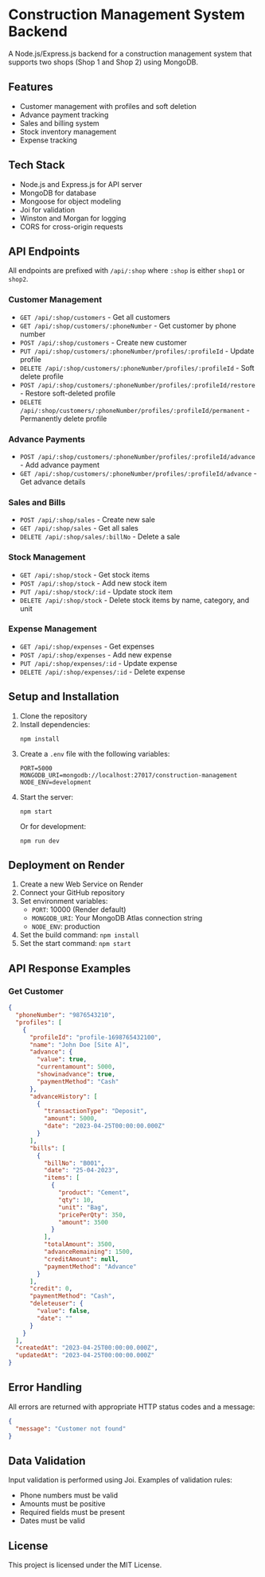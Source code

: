# Construction Management System Backend

A Node.js/Express.js backend for a construction management system that supports two shops (Shop 1 and Shop 2) using MongoDB.

## Features

- Customer management with profiles and soft deletion
- Advance payment tracking
- Sales and billing system
- Stock inventory management
- Expense tracking

## Tech Stack

- Node.js and Express.js for API server
- MongoDB for database
- Mongoose for object modeling
- Joi for validation
- Winston and Morgan for logging
- CORS for cross-origin requests

## API Endpoints

All endpoints are prefixed with `/api/:shop` where `:shop` is either `shop1` or `shop2`.

### Customer Management

- `GET /api/:shop/customers` - Get all customers
- `GET /api/:shop/customers/:phoneNumber` - Get customer by phone number
- `POST /api/:shop/customers` - Create new customer
- `PUT /api/:shop/customers/:phoneNumber/profiles/:profileId` - Update profile
- `DELETE /api/:shop/customers/:phoneNumber/profiles/:profileId` - Soft delete profile
- `POST /api/:shop/customers/:phoneNumber/profiles/:profileId/restore` - Restore soft-deleted profile
- `DELETE /api/:shop/customers/:phoneNumber/profiles/:profileId/permanent` - Permanently delete profile

### Advance Payments

- `POST /api/:shop/customers/:phoneNumber/profiles/:profileId/advance` - Add advance payment
- `GET /api/:shop/customers/:phoneNumber/profiles/:profileId/advance` - Get advance details

### Sales and Bills

- `POST /api/:shop/sales` - Create new sale
- `GET /api/:shop/sales` - Get all sales
- `DELETE /api/:shop/sales/:billNo` - Delete a sale

### Stock Management

- `GET /api/:shop/stock` - Get stock items
- `POST /api/:shop/stock` - Add new stock item
- `PUT /api/:shop/stock/:id` - Update stock item
- `DELETE /api/:shop/stock` - Delete stock items by name, category, and unit

### Expense Management

- `GET /api/:shop/expenses` - Get expenses
- `POST /api/:shop/expenses` - Add new expense
- `PUT /api/:shop/expenses/:id` - Update expense
- `DELETE /api/:shop/expenses/:id` - Delete expense

## Setup and Installation

1. Clone the repository
2. Install dependencies:
   ```
   npm install
   ```
3. Create a `.env` file with the following variables:
   ```
   PORT=5000
   MONGODB_URI=mongodb://localhost:27017/construction-management
   NODE_ENV=development
   ```
4. Start the server:
   ```
   npm start
   ```
   Or for development:
   ```
   npm run dev
   ```

## Deployment on Render

1. Create a new Web Service on Render
2. Connect your GitHub repository
3. Set environment variables:
   - `PORT`: 10000 (Render default)
   - `MONGODB_URI`: Your MongoDB Atlas connection string
   - `NODE_ENV`: production
4. Set the build command: `npm install`
5. Set the start command: `npm start`

## API Response Examples

### Get Customer

```json
{
  "phoneNumber": "9876543210",
  "profiles": [
    {
      "profileId": "profile-1698765432100",
      "name": "John Doe [Site A]",
      "advance": {
        "value": true,
        "currentamount": 5000,
        "showinadvance": true,
        "paymentMethod": "Cash"
      },
      "advanceHistory": [
        {
          "transactionType": "Deposit",
          "amount": 5000,
          "date": "2023-04-25T00:00:00.000Z"
        }
      ],
      "bills": [
        {
          "billNo": "B001",
          "date": "25-04-2023",
          "items": [
            {
              "product": "Cement",
              "qty": 10,
              "unit": "Bag",
              "pricePerQty": 350,
              "amount": 3500
            }
          ],
          "totalAmount": 3500,
          "advanceRemaining": 1500,
          "creditAmount": null,
          "paymentMethod": "Advance"
        }
      ],
      "credit": 0,
      "paymentMethod": "Cash",
      "deleteuser": {
        "value": false,
        "date": ""
      }
    }
  ],
  "createdAt": "2023-04-25T00:00:00.000Z",
  "updatedAt": "2023-04-25T00:00:00.000Z"
}
```

## Error Handling

All errors are returned with appropriate HTTP status codes and a message:

```json
{
  "message": "Customer not found"
}
```

## Data Validation

Input validation is performed using Joi. Examples of validation rules:

- Phone numbers must be valid
- Amounts must be positive
- Required fields must be present
- Dates must be valid

## License

This project is licensed under the MIT License.